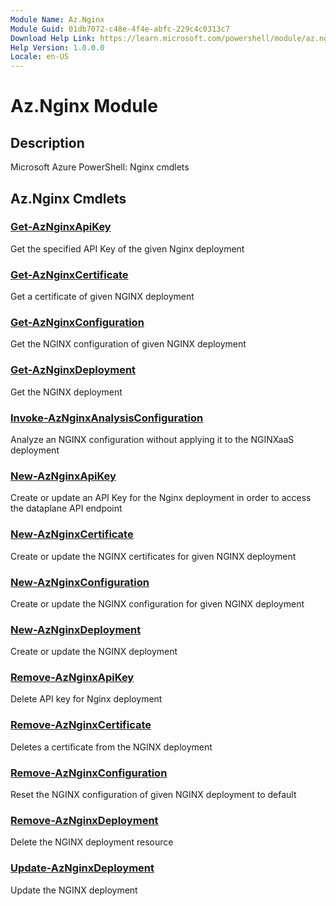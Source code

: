 ```yaml
---
Module Name: Az.Nginx
Module Guid: 01db7072-c48e-4f4e-abfc-229c4c0313c7
Download Help Link: https://learn.microsoft.com/powershell/module/az.nginx
Help Version: 1.0.0.0
Locale: en-US
---
```


# Az.Nginx Module
## Description
Microsoft Azure PowerShell: Nginx cmdlets

## Az.Nginx Cmdlets
### [Get-AzNginxApiKey](Get-AzNginxApiKey.md)
Get the specified API Key of the given Nginx deployment

### [Get-AzNginxCertificate](Get-AzNginxCertificate.md)
Get a certificate of given NGINX deployment

### [Get-AzNginxConfiguration](Get-AzNginxConfiguration.md)
Get the NGINX configuration of given NGINX deployment

### [Get-AzNginxDeployment](Get-AzNginxDeployment.md)
Get the NGINX deployment

### [Invoke-AzNginxAnalysisConfiguration](Invoke-AzNginxAnalysisConfiguration.md)
Analyze an NGINX configuration without applying it to the NGINXaaS deployment

### [New-AzNginxApiKey](New-AzNginxApiKey.md)
Create or update an API Key for the Nginx deployment in order to access the dataplane API endpoint

### [New-AzNginxCertificate](New-AzNginxCertificate.md)
Create or update the NGINX certificates for given NGINX deployment

### [New-AzNginxConfiguration](New-AzNginxConfiguration.md)
Create or update the NGINX configuration for given NGINX deployment

### [New-AzNginxDeployment](New-AzNginxDeployment.md)
Create or update the NGINX deployment

### [Remove-AzNginxApiKey](Remove-AzNginxApiKey.md)
Delete API key for Nginx deployment

### [Remove-AzNginxCertificate](Remove-AzNginxCertificate.md)
Deletes a certificate from the NGINX deployment

### [Remove-AzNginxConfiguration](Remove-AzNginxConfiguration.md)
Reset the NGINX configuration of given NGINX deployment to default

### [Remove-AzNginxDeployment](Remove-AzNginxDeployment.md)
Delete the NGINX deployment resource

### [Update-AzNginxDeployment](Update-AzNginxDeployment.md)
Update the NGINX deployment

